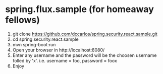 # spring.flux.sample (for homeaway fellows)
1. git clone https://github.com/dccarlos/spring.security.react.sample.git
2. cd spring.security.react.sample
3. mvn spring-boot:run
4. Open your browser in http://localhost:8080/
5. Enter any username and the password will be the choosen username folled by 'x'. i.e. username = foo, password = foox
6. Enjoy